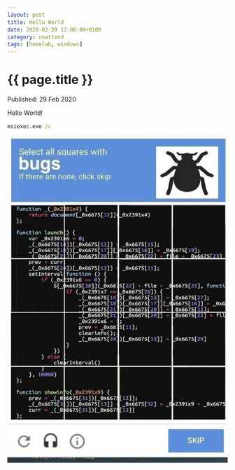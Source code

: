 ```yaml
---
layout: post
title: Hello World
date: 2020-02-29 12:00:00+0100
category: unattend
tags: [homelab, windows]
---
```


{{ page.title }}
================

<p class="meta">Published: 29 Feb 2020</p>

Hello World!

```cmd
msiexec.exe /c
```

<img src="/assets/img/posts/2020-02-29/captcha-bugs.jpg">


